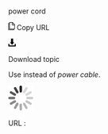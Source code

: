 # 

power cord

![Copy URL](media/power-cord/Copy.png)
Copy URL

![Download](media/power-cord/Download.png)

Download topic

Use instead of *power cable*.

![In progress](media/power-cord/activity-large.gif)

URL :
